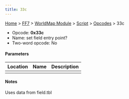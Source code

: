 ```yaml
---
title: 33c
---
```


[Home](../../../../Main%20Page.md) > [FF7](../../../../FF7.md) > [WorldMap Module](../../../WorldMap%20Module.md) > [Script](../../Script.md) > [Opcodes](../Opcodes.md) > 33c

-   Opcode: **0x33c**
-   Name: set field entry point?
-   Two-word opcode: No

#### Parameters

| Location | Name | Description |
|:--------:|:----:|:-----------:|
|          |      |             |

#### Notes

Uses data from field.tbl
